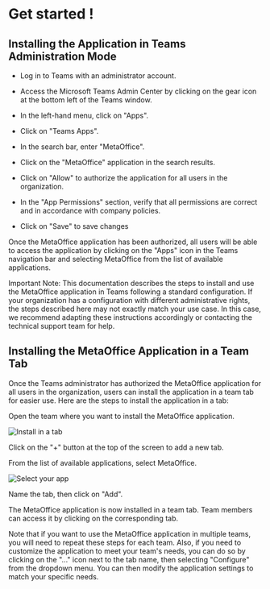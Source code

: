 # Get started !

## Installing the Application in Teams Administration Mode

- Log in to Teams with an administrator account.

- Access the Microsoft Teams Admin Center by clicking on the gear icon at the bottom left of the Teams window.

- In the left-hand menu, click on "Apps".

- Click on "Teams Apps".

- In the search bar, enter "MetaOffice".

- Click on the "MetaOffice" application in the search results.

- Click on "Allow" to authorize the application for all users in the organization.

- In the "App Permissions" section, verify that all permissions are correct and in accordance with company policies.

- Click on "Save" to save changes

Once the MetaOffice application has been authorized, all users will be able to access the application by clicking on the "Apps" icon in the Teams navigation bar and selecting MetaOffice from the list of available applications.

Important Note: This documentation describes the steps to install and use the MetaOffice application in Teams following a standard configuration. If your organization has a configuration with different administrative rights, the steps described here may not exactly match your use case. In this case, we recommend adapting these instructions accordingly or contacting the technical support team for help.

## Installing the MetaOffice Application in a Team Tab


Once the Teams administrator has authorized the MetaOffice application for all users in the organization, users can install the application in a team tab for easier use. Here are the steps to install the application in a tab:

Open the team where you want to install the MetaOffice application.

![Install in a tab](/assets/img/meta-office-pro/tabplus.png)

Click on the "+" button at the top of the screen to add a new tab.

From the list of available applications, select MetaOffice.

![Select your app](/assets/img/meta-office-pro/apps.png)

Name the tab, then click on "Add".

The MetaOffice application is now installed in a team tab. Team members can access it by clicking on the corresponding tab.

Note that if you want to use the MetaOffice application in multiple teams, you will need to repeat these steps for each team. Also, if you need to customize the application to meet your team's needs, you can do so by clicking on the "..." icon next to the tab name, then selecting "Configure" from the dropdown menu. You can then modify the application settings to match your specific needs.





